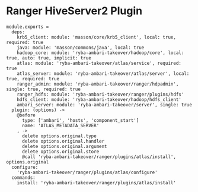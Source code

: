 # Ranger HiveServer2 Plugin

    module.exports =
      deps:
        krb5_client: module: 'masson/core/krb5_client', local: true, required: true
        java: module: 'masson/commons/java', local: true
        hadoop_core: module: 'ryba-ambari-takeover/hadoop/core', local: true, auto: true, implicit: true
        atlas: module: 'ryba-ambari-takeover/atlas/service', required: true
        atlas_server: module: 'ryba-ambari-takeover/atlas/server', local: true, required: true
        ranger_admin: module: 'ryba-ambari-takeover/ranger/hdpadmin', single: true, required: true
        ranger_hdfs: module: 'ryba-ambari-takeover/ranger/plugins/hdfs'
        hdfs_client: module: 'ryba-ambari-takeover/hadoop/hdfs_client'
        ambari_server: module: 'ryba-ambari-takeover/server', single: true
      plugin: (options) ->
        @before
          type: ['ambari', 'hosts', 'component_start']
          name: 'ATLAS_METADATA_SERVER'
        , ->
          delete options.original.type
          delete options.original.handler
          delete options.original.argument
          delete options.original.store
          @call 'ryba-ambari-takeover/ranger/plugins/atlas/install', options.original
      configure:
        'ryba-ambari-takeover/ranger/plugins/atlas/configure'
      commands:
        install: 'ryba-ambari-takeover/ranger/plugins/atlas/install'
